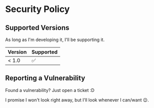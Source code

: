 # Security Policy

## Supported Versions

As long as I'm developing it, I'll be supporting it.

| Version | Supported          |
| ------- | ------------------ |
| < 1.0   | :white_check_mark: |

## Reporting a Vulnerability

Found a vulnerability?
Just open a ticket :D

I promise I won't look right away, but I'll look whenever I can/want 😉.
